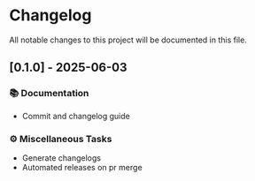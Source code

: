 # Changelog

All notable changes to this project will be documented in this file.

## [0.1.0] - 2025-06-03

### 📚 Documentation

- Commit and changelog guide

### ⚙️ Miscellaneous Tasks

- Generate changelogs
- Automated releases on pr merge

<!-- generated by git-cliff -->
